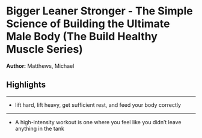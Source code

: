 # Bigger Leaner Stronger - The Simple Science of Building the Ultimate Male Body (The Build Healthy Muscle Series)  
**Author:** Matthews, Michael

## Highlights

---

- lift hard, lift heavy, get sufficient rest, and feed your body correctly

---

- A high-intensity workout is one where you feel like you didn’t leave anything in the tank

